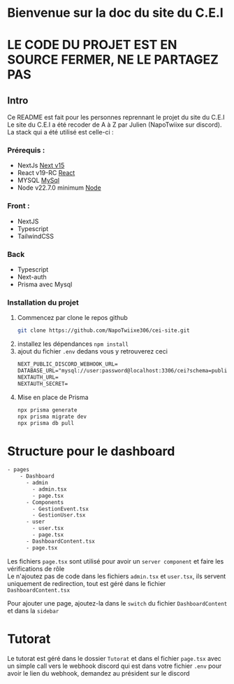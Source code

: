# Bienvenue sur la doc du site du C.E.I

# LE CODE DU PROJET EST EN SOURCE FERMER, NE LE PARTAGEZ PAS

## Intro
Ce README est fait pour les personnes reprennant le projet du site du C.E.I <br>
Le site du C.E.I a été recoder de A à Z par Julien (NapoTwiixe sur discord).
La stack qui a été utilisé est celle-ci : <br>

### Prérequis :
* NextJs [Next v15](https://nextjs.org)
* React v19-RC [React](https://react.dev/blog/2024/12/05/react-19)
* MYSQL [MySql](https://www.mysql.com/fr/)
* Node v22.7.0 minimum [Node](https://nodejs.org/fr)

### Front : 
* NextJS
* Typescript
* TailwindCSS <br>

### Back
* Typescript
* Next-auth
* Prisma avec Mysql

### Installation du projet

1. Commencez par clone le repos github
    ```bash
   git clone https://github.com/NapoTwiixe306/cei-site.git
   ```
2. installez les dépendances `npm install`
3. ajout du fichier `.env` dedans vous y retrouverez ceci
    ```txt
   NEXT_PUBLIC_DISCORD_WEBHOOK_URL=
   DATABASE_URL="mysql://user:password@localhost:3306/cei?schema=public"
   NEXTAUTH_URL=
   NEXTAUTH_SECRET=
    ```
4. Mise en place de Prisma
    ```bash
   npx prisma generate
   npx prisma migrate dev
   npx prisma db pull
    ```
   

# Structure pour le dashboard
```txt
- pages
    - Dashboard
      - admin
        - admin.tsx
        - page.tsx
      - Components
        - GestionEvent.tsx
        - GestionUser.tsx
      - user
        - user.tsx
        - page.tsx
      - DashboardContent.tsx
      - page.tsx
```

Les fichiers `page.tsx` sont utilisé pour avoir un `server component` et faire les vérifications de rôle <br>
Le n'ajoutez pas de code dans les fichiers `admin.tsx` et `user.tsx`, ils servent uniquement de redirection,
tout est géré dans le fichier `DashboardContent.tsx`

Pour ajouter une page, ajoutez-la dans le `switch` du fichier `DashboardContent` et dans la `sidebar`


# Tutorat

Le tutorat est géré dans le dossier `Tutorat` et dans el fichier `page.tsx`
avec un simple call vers le webhook discord qui est dans votre fichier `.env` pour avoir le lien du webhook, 
demandez au président sur le discord
